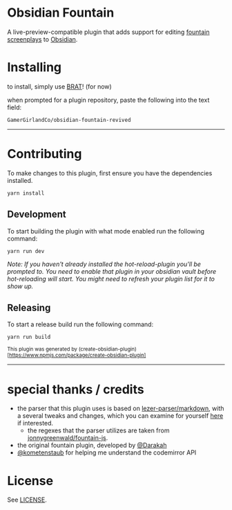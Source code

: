 # Obsidian Fountain

A live-preview-compatible plugin that adds support for editing [fountain screenplays](https://fountain.io) to [Obsidian](https://obsidian.md).


# Installing

to install, simply use [BRAT](https://github.com/TfTHacker/obsidian42-brat)! (for now)

when prompted for a plugin repository, paste the following into the text field:

```
GamerGirlandCo/obsidian-fountain-revived
```

---


# Contributing

To make changes to this plugin, first ensure you have the dependencies installed.

```
yarn install
```

## Development

To start building the plugin with what mode enabled run the following command:

```
yarn run dev
```

_Note: If you haven't already installed the hot-reload-plugin you'll be prompted to. You need to enable that plugin in your obsidian vault before hot-reloading will start. You might need to refresh your plugin list for it to show up._

## Releasing

To start a release build run the following command:

```
yarn run build
```

<sub>This plugin was generated by (create-obsidian-plugin)[https://www.npmjs.com/package/create-obsidian-plugin]</sub>

---

# special thanks / credits

- the parser that this plugin uses is based on [lezer-parser/markdown](https://github.com/lezer-parser/markdown), with a several tweaks and changes, which you can examine for yourself [here](https://github.com/GamerGirlandCo/obsidian-fountain-revived/blob/main/src/lang-fountain.ts) if interested.
	- the regexes that the parser utilizes are taken from [jonnygreenwald/fountain-js](https://github.com/jonnygreenwald/fountain-js).
- the original fountain plugin, developed by [@Darakah](https://github.com/Darakah/obsidian-fountain)
- [@kometenstaub](https://github.com/kometenstaub) for helping me understand the codemirror API

# License

See [LICENSE](https://github.com/GamerGirlandCo/obsidian-fountain-revived/blob/main/LICENSE).
